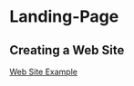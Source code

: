 # Landing-Page
## Creating a Web Site
[Web Site Example](https://www.uplabs.com/posts/flexible-business-landing-page)
